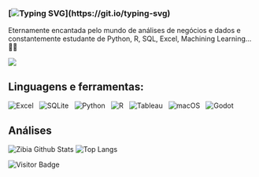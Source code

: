 
### [![Typing SVG](https://readme-typing-svg.demolab.com?font=Fira+Code&weight=500&size=25&duration=4000&pause=2000&color=D8DA91&vCenter=true&random=false&width=430&lines=print('Hello+World!');Hello+World!)](https://git.io/typing-svg)


Eternamente encantada pelo mundo de análises de negócios e dados e constantemente estudante de Python, R, SQL, Excel, Machining Learning... 🎲🎯

<div>
<a href="https://www.linkedin.com/in/zibiaribeiro" target="_blank"><img loading="lazy" src="https://img.shields.io/badge/-LinkedIn-%230077B5?style=for-the-badge&logo=linkedin&logoColor=white" target="_blank"></a>   
</div> 



  
## Linguagens e ferramentas: 


![Excel](https://img.shields.io/badge/-Excel-green?logo=microsoftexcel&style=social)&nbsp;&nbsp;
![SQLite](https://img.shields.io/badge/-SQLite-black?logo=sqlite&style=social)&nbsp;&nbsp;
![Python](https://img.shields.io/badge/-Python-black?logo=Python&style=social)&nbsp;&nbsp;
![R](https://img.shields.io/badge/-R-black?logo=r&style=social)&nbsp;&nbsp;
![Tableau](https://img.shields.io/badge/-Tableau-blue?logo=tableau&style=social)&nbsp;&nbsp;
![macOS](https://img.shields.io/badge/-macOS-black?logo=apple&style=social)&nbsp;&nbsp;
![Godot](https://img.shields.io/badge/-Godot-blue?logo=godotengine&style=social)&nbsp;&nbsp;



## Análises 
![Zibia Github Stats](https://github-readme-stats.vercel.app/api?username=zibia-cunha&show_icons=true&theme=moltack)
![Top Langs](https://github-readme-stats.vercel.app/api/top-langs/?username=zibia-cunha&hide=TeX&layout=compact&theme=moltack)



![Visitor Badge](https://visitor-badge.laobi.icu/badge?page_id=zibia-cunha.zibia-cunha)

